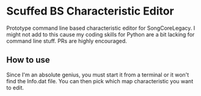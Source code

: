 # Scuffed BS Characteristic Editor
Prototype command line based characteristic editor for SongCoreLegacy. I might not add to this cause my coding skills for Python are a bit lacking for command line stuff. PRs are highly encouraged.

## How to use
Since I'm an absolute genius, you must start it from a terminal or it won't find the Info.dat file. You can then pick which map characteristic you want to edit.

